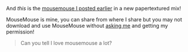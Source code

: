 <hl-img preview="/assets/img/media/art/MM2_Textured.png" alt="MouseMouse!" highlight="/assets/img/media/art/MM2_Textured.jpg" style="max-width: 550px"></hl-img>

And _this_ is the [mousemouse I posted earlier](/blog?p=posts/art/mousemouse-3.2) in a new papertextured mix!

<span class="notion">MouseMouse is mine, you can share from where I share but you may not download and use MouseMouse without [asking me](mailto:mar@strawmelonjuice.com) and getting my permission!</span>

> Can you tell I love mousemouse a lot?